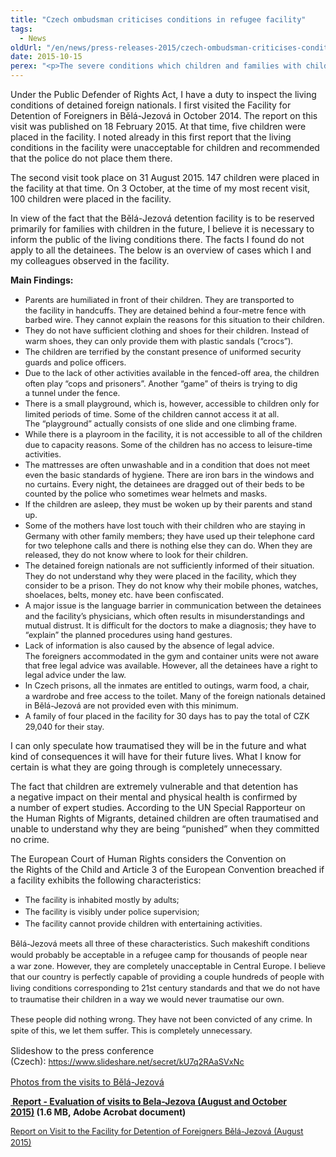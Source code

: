 ```yaml
---
title: "Czech ombudsman criticises conditions in refugee facility"
tags:
  - News
oldUrl: "/en/news/press-releases-2015/czech-ombudsman-criticises-conditions-in-refugee-facility/"
date: 2015-10-15
perex: "<p>The severe conditions which children and families with children have to endure in Bělá-Jezová constitute a violation of the European Convention on Human Rights and the Convention on the Rights of the Child. Objectively speaking, children in the facility have worse living conditions than inmates in Czech prisons. Bělá-Jezová is a former military facility where the living conditions are, in many ways, much worse than those in Czech prisons. Prison inmates are people who committed a crime and were convicted for it. On the other hand, the people in Bělá have not been convicted of any crime and no sentence has been imposed on them. The fact that hundreds of children are detained in this facility goes against our notion of the Czech Republic as a civilised country. </p>"
---
```


<!-- imported from the old website -->

<p>Under the Public Defender of Rights Act, I have a duty to inspect the living conditions of detained foreign nationals. I first visited the Facility for Detention of Foreigners in Bělá-Jezová in October 2014. The report on this visit was published on 18 February 2015. At that time, five children were placed in the facility. I noted already in this first report that the living conditions in the facility were unacceptable for children and recommended that the police do not place them there.</p><p>The second visit took place on 31 August 2015. 147 children were placed in the facility at that time. On 3 October, at the time of my most recent visit, 100 children were placed in the facility.</p><p>In view of the fact that the Bělá-Jezová detention facility is to be reserved primarily for families with children in the future, I believe it is necessary to inform the public of the living conditions there. The facts I found do not apply to all the detainees. The below is an overview of cases which I and my colleagues observed in the facility.</p><p><b>Main Findings:</b></p><ul><li><span style="line-height: 17.92px; font-size: 12.8px;">Parents are humiliated in front of their children. They are transported to the facility in handcuffs. They are detained behind a four-metre fence with barbed wire. They cannot explain the reasons for this situation to their children.</span></li><li><span style="line-height: 17.92px; font-size: 12.8px;">They do not have sufficient clothing and shoes for their children. Instead of warm shoes, they can only provide them with plastic sandals (“crocs”).</span></li><li><span style="line-height: 17.92px; font-size: 12.8px;">The children are terrified by the constant presence of uniformed security guards and police officers.</span></li><li><span style="line-height: 17.92px; font-size: 12.8px;">Due to the lack of other activities available in the fenced-off area, the children often play “cops and prisoners”. Another “game” of theirs is trying to dig a tunnel under the fence.</span></li><li><span style="line-height: 17.92px; font-size: 12.8px;">There is a small playground, which is, however, accessible to children only for limited periods of time. Some of the children cannot access it at all. The “playground” actually consists of one slide and one climbing frame.</span></li><li><span style="line-height: 17.92px; font-size: 12.8px;">While there is a playroom in the facility, it is not accessible to all of the children due to capacity reasons. Some of the children has no access to leisure-time activities.</span></li><li><span style="line-height: 17.92px; font-size: 12.8px;">The mattresses are often unwashable and in a condition that does not meet even the basic standards of hygiene. There are iron bars in the windows and no curtains. Every night, the detainees are dragged out of their beds to be counted by the police who sometimes wear helmets and masks.</span></li><li><span style="line-height: 17.92px; font-size: 12.8px;">If the children are asleep, they must be woken up by their parents and stand up.</span></li><li><span style="line-height: 17.92px; font-size: 12.8px;">Some of the mothers have lost touch with their children who are staying in Germany with other family members; they have used up their telephone card for two telephone calls and there is nothing else they can do. When they are released, they do not know where to look for their children.</span></li><li><span style="line-height: 17.92px; font-size: 12.8px;">The detained foreign nationals are not sufficiently informed of their situation. They do not understand why they were placed in the facility, which they consider to be a prison. They do not know why their mobile phones, watches, shoelaces, belts, money etc. have been confiscated.</span></li><li><span style="line-height: 17.92px; font-size: 12.8px;">A major issue is the language barrier in communication between the detainees and the facility’s physicians, which often results in misunderstandings and mutual distrust. It is difficult for the doctors to make a diagnosis; they have to “explain” the planned procedures using hand gestures.</span></li><li><span style="line-height: 17.92px; font-size: 12.8px;">Lack of information is also caused by the absence of legal advice. The foreigners accommodated in the gym and container units were not aware that free legal advice was available. However, all the detainees have a right to legal advice under the law.</span></li><li><span style="line-height: 17.92px; font-size: 12.8px;">In Czech prisons, all the inmates are entitled to outings, warm food, a chair, a wardrobe and free access to the toilet. Many of the foreign nationals detained in Bělá-Jezová are not provided even with this minimum.</span></li><li><span style="line-height: 17.92px; font-size: 12.8px;">A family of four placed in the facility for 30 days has to pay the total of CZK 29,040 for their stay.</span></li></ul><p>I can only speculate how traumatised they will be in the future and what kind of consequences it will have for their future lives. What I know for certain is what they are going through is completely unnecessary.</p><p>The fact that children are extremely vulnerable and that detention has a negative impact on their mental and physical health is confirmed by a number of expert studies. According to the UN Special Rapporteur on the Human Rights of Migrants, detained children are often traumatised and unable to understand why they are being “punished” when they committed no crime.</p><p>The European Court of Human Rights considers the Convention on the Rights of the Child and Article 3 of the European Convention breached if a facility exhibits the following characteristics:</p><ul><li><span style="font-size: 12.8px; line-height: 17.92px; background-color: initial;">The facility is inhabited mostly by adults;</span></li><li><span style="line-height: 17.92px; font-size: 12.8px;">The facility is visibly under police supervision;</span></li><li><span style="line-height: 17.92px; font-size: 12.8px;">The facility cannot provide children with entertaining activities.</span></li></ul><p><span style="font-size: 12.8px; line-height: 17.92px; background-color: initial;">Bělá-Jezová meets all three of these characteristics. Such makeshift conditions would probably be acceptable in a refugee camp for thousands of people near a war zone. However, they are completely unacceptable in Central Europe. I believe that our country is perfectly capable of providing a couple hundreds of people with living conditions corresponding to 21st century standards and that we do not have to traumatise their children in a way we would never traumatise our own.</span></p><p><span style="font-size: 12.8px; line-height: 17.92px; background-color: initial;"></span><span style="line-height: 17.92px; font-size: 12.8px;">These people did nothing wrong. They have not been convicted of any crime. In spite of this, we let them suffer. This is completely unnecessary.</span></p><p>Slideshow to the press conference (Czech): <a href="https://www.slideshare.net/secret/kU7q2RAaSVxNc" style="line-height: 17.92px; font-size: 12.8px;">https://www.slideshare.net/secret/kU7q2RAaSVxNc</a></p><p><a href="https://goo.gl/photos/rb62TT7nxZbXFrF98" target="_blank">Photos from the visits to Bělá-Jezová</a></p><p><b><a title="Opening in a new window" href="https://www.ochrance.cz/fileadmin/user_upload/ochrana_osob/ZARIZENI/Zarizeni_pro_cizince/Report_Bela-Jezova.pdf" target="_blank"><img alt="" src="https://www.ochrance.cz/typo3/ext/od_linkdesc/icons/pdf.gif" class="od_linkdesc_icon" /> Report - Evaluation of visits to Bela-Jezova (August and October 2015)</a> (1.6 MB, Adobe Acrobat document)</b></p><p><a href="https://www.ochrance.cz/fileadmin/user_upload/ochrana_osob/ZARIZENI/Zarizeni_pro_cizince/Report_Bela-Jezova-august-2015.pdf" target="_blank" style="font-size: 12.8px; line-height: 17.92px;">Report on Visit to the Facility for Detention of Foreigners Bělá-Jezová (August 2015)</a></p><p></p>
